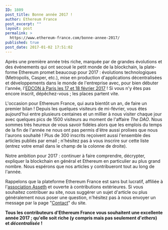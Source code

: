 ```yaml
---
ID: 1809
post_title: Bonne année 2017 !
author: Ethereum France
post_excerpt: ""
layout: post
permalink: >
  https://www.ethereum-france.com/bonne-annee-2017/
published: true
post_date: 2017-01-02 17:51:02
---
```

Après une première année très riche, marquée par de grandes évolutions et des événements qui ont secoué le petit monde de la blockchain, la plate-forme Ethereum promet beaucoup pour 2017 : évolutions technologiques (Metropolis, Casper, etc.), mise en production d'applications décentralisées et développements dans le monde de l'entreprise avec, pour bien débuter l'année, l'<a href="https://www.ethereum-france.com/annonce-de-ledcon-a-paris-les-17-et-18-fevrier-2017/"><span style="text-decoration: underline;">EDCON à Paris les 17 et 18 février 2017</span></a> ! Si vous n'y êtes pas encore inscrit, dépêchez-vous ; les places partent vite.

L'occasion pour Ethereum France, qui aura bientôt un an, de faire un premier bilan ! Depuis les quelques visiteurs de mi-février, vous êtes aujourd'hui entre plusieurs centaines et un millier à nous visiter chaque jour avec quelques pics de 1500 visiteurs au moment de l'affaire <em>The DAO</em>. Nous sommes très heureux de vous savoir fidèles alors que les emplois du temps de la fin de l'année ne nous ont pas permis d'être aussi prolixes que nous l'aurons souhaité ! Plus de 300 inscrits reçoivent aussi l'ensemble des articles publiés par email ; n'hésitez pas à vous inscrire sur cette liste (entrez votre email dans le champ de la colonne de droite).

Notre ambition pour 2017 : continuer à faire comprendre, décrypter, expliquer la blockchain en général et Ethereum en particulier au plus grand nombre. Nous espérons que nos articles y contribueront tout au long de l'année.

Rappelons que la plateforme Ethereum France est sans but lucratif, affiliée à l'<a href="http://www.asseth.fr"><span style="text-decoration: underline;">association Asseth</span></a> et ouverte à contributions extérieures. Si vous souhaitez contribuer au site, nous suggérer un sujet d'article ou plus généralement nous poser une question, n'hésitez pas à nous envoyer un message par la page "<a href="https://www.ethereum-france.com/contact/"><span style="text-decoration: underline;">Contact</span></a>" du site.

<strong>Tous les contributeurs d'Ethereum France vous souhaitent une excellente année 2017 ; qu'elle soit riche (y compris mais pas seulement d'<em>ethers</em>) et <em>décentralisée</em> !</strong>